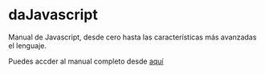 daJavascript
=============

Manual de Javascript, desde cero hasta las características más avanzadas el lenguaje.


Puedes accder al manual completo desde <a href="http://dng-es.github.io/daJavascript/" target="_blank">aquí </a>
